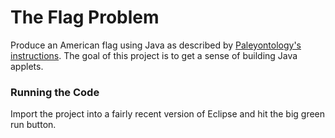 # The Flag Problem
Produce an American flag using Java as described by [Paleyontology's instructions](http://paleyontology.com/AP_CS/flag.html). The goal of this project is to get a sense of building Java applets. 

### Running the Code
Import the project into a fairly recent version of Eclipse and hit the big green run button.